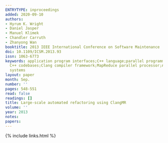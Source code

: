 ```yaml
---
ENTRYTYPE: inproceedings
added: 2020-09-10
authors:
- Hyrum K. Wright
- Daniel Jasper
- Manuel Klimek
- Chandler Carruth
- Zhanyong Wan
booktitle: 2013 IEEE International Conference on Software Maintenance
doi: 10.1109/ICSM.2013.93
issn: 1063-6773
keywords: application program interfaces;C++ language;parallel programming;program compilers;software maintenance;large-scale automated refactoring;ClangMR;large
  C++ codebases;Clang compiler framework;MapReduce parallel processor;API update;Google;Google;Indexes;Standards;Semantics;Conferences;Transforms;Software
  systems
layout: paper
month: Sep.
number: ''
pages: 548-551
read: false
readings: []
title: Large-scale automated refactoring using ClangMR
volume: ''
year: 2013
notes:
papers:
---
```

{% include links.html %}
